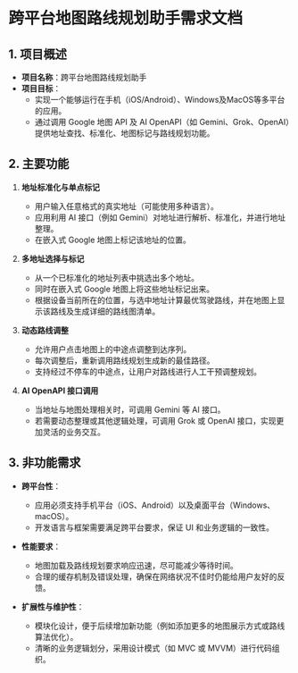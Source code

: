 # 跨平台地图路线规划助手需求文档

## 1. 项目概述

- **项目名称**：跨平台地图路线规划助手
- **项目目标**：
  - 实现一个能够运行在手机（iOS/Android）、Windows及MacOS等多平台的应用。
  - 通过调用 Google 地图 API 及 AI OpenAPI（如 Gemini、Grok、OpenAI）提供地址查找、标准化、地图标记与路线规划功能。

## 2. 主要功能

1. **地址标准化与单点标记**
   - 用户输入任意格式的真实地址（可能使用多种语言）。
   - 应用利用 AI 接口（例如 Gemini）对地址进行解析、标准化，并进行地址整理。
   - 在嵌入式 Google 地图上标记该地址的位置。

2. **多地址选择与标记**
   - 从一个已标准化的地址列表中挑选出多个地址。
   - 同时在嵌入式 Google 地图上将这些地址标记出来。
   - 根据设备当前所在的位置，与选中地址计算最优驾驶路线，并在地图上显示该路线及生成详细的路线图清单。

3. **动态路线调整**
   - 允许用户点击地图上的中途点调整到达序列。
   - 每次调整后，重新调用路线规划生成新的最佳路径。
   - 支持经过不停车的中途点，让用户对路线进行人工干预调整规划。

4. **AI OpenAPI 接口调用**
   - 当地址与地图处理相关时，可调用 Gemini 等 AI 接口。
   - 若需要动态整理或其他逻辑处理，可调用 Grok 或 OpenAI 接口，实现更加灵活的业务交互。

## 3. 非功能需求

- **跨平台性**：
  - 应用必须支持手机平台（iOS、Android）以及桌面平台（Windows、macOS）。
  - 开发语言与框架需要满足跨平台要求，保证 UI 和业务逻辑的一致性。

- **性能要求**：
  - 地图加载及路线规划要求响应迅速，尽可能减少等待时间。
  - 合理的缓存机制及错误处理，确保在网络状况不佳时仍能给用户友好的反馈。

- **扩展性与维护性**：
  - 模块化设计，便于后续增加新功能（例如添加更多的地图展示方式或路线算法优化）。
  - 清晰的业务逻辑划分，采用设计模式（如 MVC 或 MVVM）进行代码组织。 